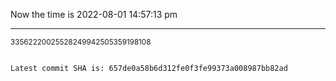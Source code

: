 Now the time is 2022-08-01 14:57:13 pm

---

<small>33562220025528249942505359198108</small>

```txt

Latest commit SHA is: 657de0a58b6d312fe0f3fe99373a008987bb82ad
```

